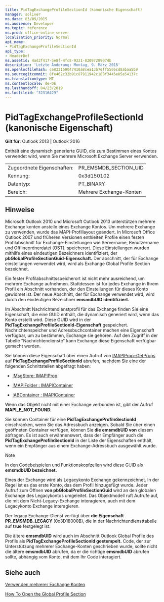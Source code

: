 ```yaml
---
title: PidTagExchangeProfileSectionId (kanonische Eigenschaft)
manager: soliver
ms.date: 03/09/2015
ms.audience: Developer
ms.topic: reference
ms.prod: office-online-server
localization_priority: Normal
api_name:
- PidTagExchangeProfileSectionId
api_type:
- HeaderDef
ms.assetid: 4ad2f417-be8f-4fc8-9321-82097289074b
description: 'Letzte Änderung: Montag, 9. März 2015'
ms.openlocfilehash: ce823159047410a8cea13b7eff5566cd8abaa5b9
ms.sourcegitcommit: 8fe462c32b91c87911942c188f3445e85a54137c
ms.translationtype: MT
ms.contentlocale: de-DE
ms.lasthandoff: 04/23/2019
ms.locfileid: "32316429"
---
```

# <a name="pidtagexchangeprofilesectionid-canonical-property"></a>PidTagExchangeProfileSectionId (kanonische Eigenschaft)

  
  
**Gilt für**: Outlook 2013 | Outlook 2016 
  
Enthält eine dynamisch generierte GUID, die zum Bestimmen eines Kontos verwendet wird, wenn Sie mehrere Microsoft Exchange Server verwenden.
  
|||
|:-----|:-----|
|Zugeordnete Eigenschaften:  <br/> |PR_EMSMDB_SECTION_UID  <br/> |
|Kennung:  <br/> |0x3d150102  <br/> |
|Datentyp:  <br/> |PT_BINARY  <br/> |
|Bereich:  <br/> |Mehrere Exchange-Konten  <br/> |
   
## <a name="remarks"></a>Hinweise

Microsoft Outlook 2010 und Microsoft Outlook 2013 unterstützen mehrere Exchange konten anstelle eines Exchange Kontos. Um mehrere Exchange zu verwenden, wurde das MAPI-Profillayout geändert. In Microsoft Office Outlook 2007 und früheren Versionen enthielten Profile einen festen Profilabschnitt für Exchange-Einstellungen wie Servername, Benutzername und Offlineordnerdatei (OST). speicherort. Diese Einstellungen wurden mithilfe eines eindeutigen Bezeichners identifiziert, der **pbGlobalProfileSectionGuid-Eigenschaft.** Der abschnitt, der für Exchange einstellungen verwendet wird, wird als Exchange Global Profile Section bezeichnet. 
  
Ein fester Profilabschnittsspeicherort ist nicht mehr ausreichend, um mehrere Exchange aufnehmen. Stattdessen ist für jedes Exchange in Ihrem Profil ein Abschnitt vorhanden, der den Einstellungen für dieses Konto gewidmet ist. Der neue Abschnitt, der für Exchange verwendet wird, wird durch den eindeutigen Bezeichner **emsmdbUID identifiziert.**
  
Im Abschnitt Nachrichtendienstprofil für das Exchange finden Sie eine Eigenschaft, die eine GUID enthält, die dynamisch generiert wird, wenn das Konto erstellt wird. Diese GUID wird in der **PidTagExchangeProfileSectionId-Eigenschaft** gespeichert. Nachrichtenspeicher und Adressbuchcontainer machen eine Eigenschaft verfügbar, um zu bestimmen, Exchange sie gehören. Auf den Zugriff in der Tabelle "Nachrichtendienste" kann Exchange diese Eigenschaft verfügbar gemacht werden. 
  
Sie können diese Eigenschaft über einen Aufruf von [IMAPIProp::GetProps](imapiprop-getprops.md) auf **PidTagExchangeProfileSectionId** abrufen, nachdem Sie eine der folgenden Schnittstellen abgefragt haben: 
  
- [IMsgStore: IMAPIProp](imsgstoreimapiprop.md)
    
- [IMAPIFolder : IMAPIContainer](imapifolderimapicontainer.md)
    
- [IABContainer : IMAPIContainer](iabcontainerimapicontainer.md)
    
Wenn das Objekt nicht mit einer Exchange verbunden ist, gibt der Aufruf **MAPI_E_NOT_FOUND**.
  
Sie können Container für eine **PidTagExchangeProfileSectionId** einschränken, wenn Sie das Adressbuch anzeigen. Sobald Sie über einen geöffneten Container verfügen, können Sie **die emsmdbUID von** diesem abfragen. Es ist auch erwähnenswert, dass der Empfänger auch die **PidTagExchangeProfileSectionId** in der Liste der Eigenschaften enthält, wenn ein Empfänger aus einem Exchange-Adressbuch ausgewählt wurde. 
  
> [!NOTE]
> In den Codebeispielen und Funktionskopfzeilen wird diese GUID als **emsmdbUID bezeichnet.** 
  
Eines der Exchange wird als Legacykonto Exchange gekennzeichnet. In der Regel ist es das erste Konto, das dem Profil hinzugefügt wurde. Jeder Aufruf zum Öffnen **von pbGlobalProfileSectionGuid** wird an den globalen Exchange des Legacykontos umgeleitet. Das Objektmodell ruft Aufrufe auf, die mit dem Nicht-Legacy-Exchange interagieren, auch mit dem Legacykonto Exchange interagieren. 
  
Der legacy Exchange-Dienst verfügt über **die Eigenschaft PR_EMSMDB_LEGACY** (0x3D18000B), die in der Nachrichtendiensttabelle auf **true** festgelegt ist. 
  
Die ältere **emsmdbUID** wird auch im Abschnitt Outlook Global Profile des Profils als **PidTagExchangeProfileSectionId gestempelt.** Code, der zur Unterstützung mehrerer Exchange-Konten geschrieben wurde, sollte nicht die ältere **emsmdbUID** abrufen, da er die richtige **emsmdbUID** abrufen sollte, abhängig vom Konto, mit dem Ihr Code interagiert.
  
## <a name="see-also"></a>Siehe auch



[Verwenden mehrerer Exchange Konten](using-multiple-exchange-accounts.md)


[How To Open the Global Profile Section](https://support.microsoft.com/kb/188482)

